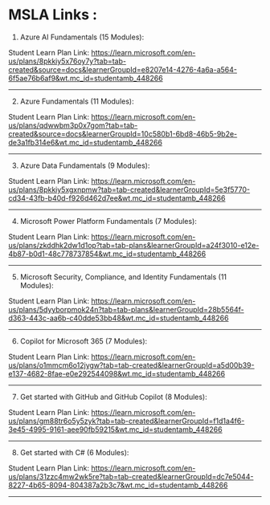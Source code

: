 MSLA Links : 
===========

1. Azure AI Fundamentals (15 Modules):

Student Learn Plan Link: https://learn.microsoft.com/en-us/plans/8pkkiy5x76oy7y?tab=tab-created&source=docs&learnerGroupId=e8207e14-4276-4a6a-a564-6f5ae76b6af9&wt.mc_id=studentamb_448266

----------------------------------------------------------------------------------------------------

2. Azure Fundamentals (11 Modules):

Student Learn Plan Link:  https://learn.microsoft.com/en-us/plans/qdwwbm3p0x7gom?tab=tab-created&source=docs&learnerGroupId=10c580b1-6bd8-46b5-9b2e-de3a1fb314e6&wt.mc_id=studentamb_448266

-----------------------------------------------------------------------------------------------------

3. Azure Data Fundamentals (9 Modules):

Student Learn Plan Link:  https://learn.microsoft.com/en-us/plans/8pkkiy5xgxnpmw?tab=tab-created&learnerGroupId=5e3f5770-cd34-43fb-b40d-f926d462d7ee&wt.mc_id=studentamb_448266

------------------------------------------------------------------------------------------------------

4. Microsoft Power Platform Fundamentals (7 Modules):

Student Learn Plan Link:  https://learn.microsoft.com/en-us/plans/zkddhk2dw1d1op?tab=tab-plans&learnerGroupId=a24f3010-e12e-4b87-b0d1-48c778737854&wt.mc_id=studentamb_448266

------------------------------------------------------------------------------------------------------

5. Microsoft Security, Compliance, and Identity Fundamentals (11 Modules):

Student Learn Plan Link:  https://learn.microsoft.com/en-us/plans/5dyyborpmok24n?tab=tab-plans&learnerGroupId=28b5564f-d363-443c-aa6b-c40dde53bb48&wt.mc_id=studentamb_448266

------------------------------------------------------------------------------------------------------

6. Copilot for Microsoft 365 (7 Modules):

Student Learn Plan Link:  https://learn.microsoft.com/en-us/plans/o1mmcm6o12jygw?tab=tab-created&learnerGroupId=a5d00b39-e137-4682-8fae-e0e292544098&wt.mc_id=studentamb_448266

------------------------------------------------------------------------------------------------------

7. Get started with GitHub and GitHub Copilot (8 Modules):

Student Learn Plan Link:  https://learn.microsoft.com/en-us/plans/gm88tr6o5y5zyk?tab=tab-created&learnerGroupId=f1d1a4f6-3e45-4995-9161-aee90fb59215&wt.mc_id=studentamb_448266

------------------------------------------------------------------------------------------------------

8. Get started with C# (6 Modules):

Student Learn Plan Link:  https://learn.microsoft.com/en-us/plans/31zzc4mw2wk5re?tab=tab-created&learnerGroupId=dc7e5044-8227-4b65-8094-804387a2b3c7&wt.mc_id=studentamb_448266

------------------------------------------------------------------------------------------------------
